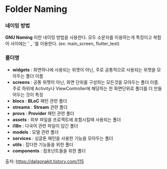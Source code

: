 # Folder Naming

### 네이밍 방법   
**GNU Naming** 이란 네이밍 방법을 사용한다. 모두 소문자를 이용하는게 특징이고 복합어 사이에는 ' _ '를 이용한다. (ex: main_screen, flutter_test)   
### 폴더명 
* **widgets** : 화면하나에 사용되는 위젯이 아닌, 주로 공통적으로 사용되는 위젯을 모아두는 폴더 이름    
* **screens** : 공통 위젯이 아닌, 화면 단위를 구성하는 모든것을 모아두는 폴더 이름. 주로 하위에 Activity나 ViewController에 해당하는 한 화면단위로 폴더를 더 만들어두는 것이 특징   
* **blocs** :  **BLoC** 패턴 관련 폴더   
* **streams** : **Stream** 관련 폴더   
* **provs** : **Provider** 패턴 관련 폴더   
* **assets** : 외부 파일을 프로젝트에 포함시킬때 사용되는 폴더   
* **i18n** : 다국어 관련 파일이 담긴 폴더   
* **models** : 모델 관련 폴더   
* **services** : 싱글톤 패턴을 사용한 기능을 모아두는 폴더   
* **utils** : 잡다한 기능들을 위한 폴더   
* **components** : 컴포넌트들을 위한 폴더   

출처: https://dalgonakit.tistory.com/115
